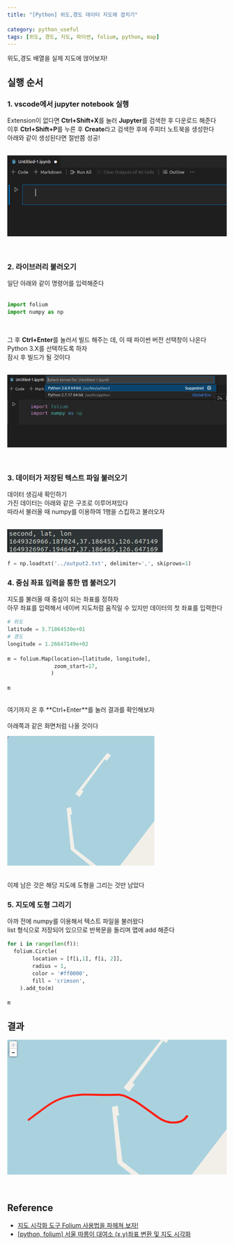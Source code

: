 ```yaml
---
title: "[Python] 위도,경도 데이터 지도에 겹치기"

category: python_useful
tags: [위도, 경도, 지도, 파이썬, folium, python, map]
---
```


위도,경도 배열을 실제 지도에 얹어보자! <br/>

## 실행 순서

### 1. vscode에서 jupyter notebook 실행

Extension이 없다면 **Ctrl+Shift+X**를 눌러 **Jupyter**를 검색한 후 다운로드 해준다 <br/>
이후 **Ctrl+Shift+P**를 누른 후 **Create**라고 검색한 후에 주피터 노트북을 생성한다 <br/>
아래와 같이 생성된다면 절반쯤 성공!<br/> <br/>

![](/assets/img/python/2022-04-07/01.png)

<br/>

### 2. 라이브러리 불러오기

일단 아래와 같이 명령어를 입력해준다 <br/><br/>
~~~python
import folium
import numpy as np
~~~

<br/>

그 후 **Ctrl+Enter**를 눌러서 빌드 해주는 데, 이 때 파이썬 버전 선택창이 나온다 <br/> Python 3.X를 선택하도록 하자 <br/>
잠시 후 빌드가 될 것이다 <br/> <br/>

![](/assets/img/python/2022-04-07/02.png)

<br/>

### 3. 데이터가 저장된 텍스트 파일 불러오기

데이터 생김새 확인하기 <br/>
가진 데이터는 아래와 같은 구조로 이루어져있다 <br/>
따라서 불러올 때 numpy를 이용하여 1행을 스킵하고 불러오자 <br/><br/>

![](/assets/img/python/2022-04-07/03.png)

~~~python
f = np.loadtxt('../output2.txt', delimiter=',', skiprows=1)
~~~

### 4. 중심 좌표 입력을 통한 맵 불러오기

지도를 불러올 때 중심이 되는 좌표를 정하자 <br/>
아무 좌표를 입력해서 네이버 지도처럼 움직일 수 있지만 데이터의 첫 좌표를 입력한다 <br/>

~~~python
# 위도
latitude = 3.71864530e+01
# 경도
longitude = 1.26647149e+02

m = folium.Map(location=[latitude, longitude],
               zoom_start=17,
              )

m
~~~

<br/>
여기까지 온 후 **Ctrl+Enter**를 눌러 결과를 확인해보자 <br/><br/>
아래쪽과 같은 화면처럼 나올 것이다 <br/>

![](/assets/img/python/2022-04-07/04.png)

<br/>
이제 남은 것은 해당 지도에 도형을 그리는 것만 남았다 <br/>

### 5. 지도에 도형 그리기

아까 전에 numpy를 이용해서 텍스트 파일을 불러왔다<br/>
list 형식으로 저장되어 있으므로 반복문을 돌리며 맵에 add 해준다 <br/>

~~~python
for i in range(len(f)):
  folium.Circle(
        location = [f[i,1], f[i, 2]],
        radius = 1,
        color = '#ff0000',
        fill = 'crimson',
    ).add_to(m)

m
~~~

## 결과

![](/assets/img/python/2022-04-07/05.png)

<br/>

## Reference
- [지도 시각화 도구 Folium 사용법을 파헤쳐 보자!](https://teddylee777.github.io/visualization/folium)
- [[python, folium] 서울 따릉이 대여소 (x,y)좌표 변환 및 지도 시각화](https://anweh.tistory.com/17)
